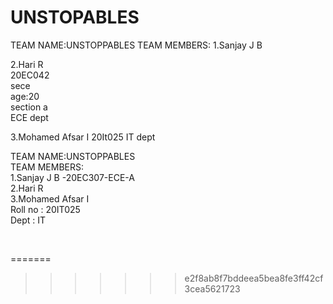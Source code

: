 # UNSTOPABLES
TEAM NAME:UNSTOPPABLES
TEAM MEMBERS:
   1.Sanjay J B

   2.Hari R<br>
   20EC042<br>
   sece<br>
   age:20<br>
   section a<br>
   ECE dept<br>
 
  3.Mohamed Afsar I
  20It025
  IT dept

   




TEAM NAME:UNSTOPPABLES <br>
TEAM MEMBERS: <br>
   1.Sanjay J B -20EC307-ECE-A<br>
   2.Hari R <br>
   3.Mohamed Afsar I <br>
     Roll no : 20IT025 <br>
     Dept : IT <br>

   <br>
   

=======
>>>>>>> e2f8ab8f7bddeea5bea8fe3ff42cf3cea5621723
